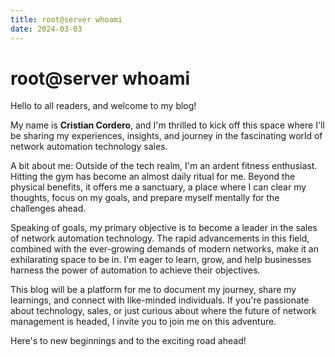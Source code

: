 ```yaml
---
title: root@server whoami
date: 2024-03-03
---
```



# root@server whoami 

Hello to all readers, and welcome to my blog!

My name is **Cristian Cordero**, and I'm thrilled to kick off this space where I'll be sharing my experiences, insights, and journey in the fascinating world of network automation technology sales.

A bit about me: Outside of the tech realm, I'm an ardent fitness enthusiast. Hitting the gym has become an almost daily ritual for me. Beyond the physical benefits, it offers me a sanctuary, a place where I can clear my thoughts, focus on my goals, and prepare myself mentally for the challenges ahead.

Speaking of goals, my primary objective is to become a leader in the sales of network automation technology. The rapid advancements in this field, combined with the ever-growing demands of modern networks, make it an exhilarating space to be in. I'm eager to learn, grow, and help businesses harness the power of automation to achieve their objectives.

This blog will be a platform for me to document my journey, share my learnings, and connect with like-minded individuals. If you're passionate about technology, sales, or just curious about where the future of network management is headed, I invite you to join me on this adventure.

Here's to new beginnings and to the exciting road ahead!
